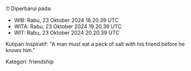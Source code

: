 ⏰ Diperbarui pada:
- WIB: Rabu, 23 Oktober 2024 18.20.39 UTC
- WITA: Rabu, 23 Oktober 2024 19.20.39 UTC
- WIT: Rabu, 23 Oktober 2024 20.20.39 UTC

Kutipan Inspiratif:
"A man must eat a peck of salt with his friend before he knows him."


Kategori: friendship

